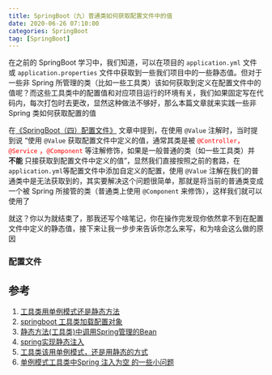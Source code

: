 ```yaml
---
title: SpringBoot（九）普通类如何获取配置文件中的值
date: 2020-06-26 07:10:00
categories: SpringBoot
tag: [SpringBoot]
---
```


在之前的 SpringBoot 学习中，我们知道，可以在项目的 `application.yml` 文件或 `application.properties` 文件中获取到一些我们项目中的一些静态值。但对于一些非 Spring 所管理的类（比如一些工具类）该如何获取到定义在配置文件中的值呢？而这些工具类中的配置值和对应项目运行的环境有关，我们如果固定写在代码内，每次打包时去更改，显然这种做法不够好，那么本篇文章就来实践一些非 Spring 类如何获取配置的值

<!-- more -->

在[《SpringBoot（四）配置文件》](https://incoder.org/2019/07/28/springboot4) 文章中提到，在使用 `@Value` 注解时，当时提到说 “使用 `@Value` 获取配置文件中定义的值，通常其类是被 <font color="red">`@Controller`，`@Service` ，`@Component`</font> 等注解修饰，如果是一般普通的类（如一些工具类）并 **不能** 只接获取到配置文件中定义的值”，显然我们直接按照之前的套路，在`application.yml`等配置文件中添加自定义的配置，使用 `@Value` 注解在我们的普通类中是无法获取到的，其实要解决这个问题很简单，那就是将当前的普通类变成一个被 Spring 所接管的类（普通类上使用 `@Component` 来修饰），这样我们就可以使用了

就这？你以为就结束了，那我还写个啥笔记，你在操作完发现你依然拿不到在配置文件中定义的静态值，接下来让我一步步来告诉你怎么来写，和为啥会这么做的原因


### 配置文件

## 参考

1. [工具类用单例模式还是静态方法](https://blog.csdn.net/huantai3334/article/details/104504208)
2. [springboot 工具类加载配置对象](https://blog.csdn.net/sunnyzyq/article/details/102457434)
3. [静态方法(工具类)中调用Spring管理的Bean](https://blog.csdn.net/xiangwang2016/article/details/106148880)
4. [spring实现静态注入](https://segmentfault.com/a/1190000019844427)
5. [工具类该用单例模式，还是用静态的方式](https://blog.csdn.net/qq_35584878/article/details/91438648)
6. [单例模式工具类中Spring 注入为空 的一些小问题](https://blog.csdn.net/jzy2046/article/details/89948124)
